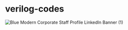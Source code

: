 # verilog-codes
![Blue Modern Corporate Staff Profile LinkedIn Banner (1)](https://github.com/pandey-priya/verilog-codes/assets/118142904/aff07dba-b0ca-4ed1-a7b5-b089e2b9d764)
